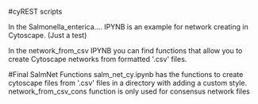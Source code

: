 
#cyREST scripts

In the Salmonella_enterica.... IPYNB is an example for network creating in Cytoscape. (Just a test)

In the network_from_csv IPYNB you can find functions that allow you to create Cytoscape networks from formatted '.csv' files.

#Final SalmNet Functions
    salm_net_cy.ipynb has the functions to create cytoscape files from '.csv' files in a directory with adding a custom style. 
        network_from_csv_cons function is only used for consensus network files
    
